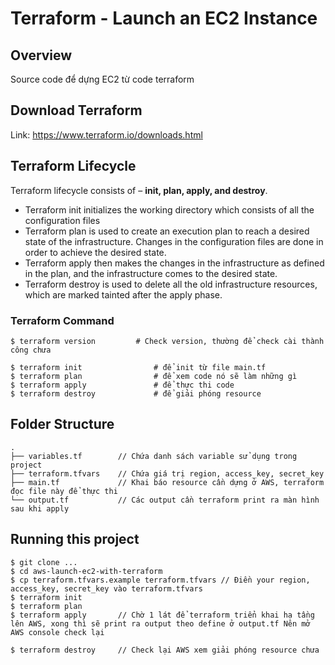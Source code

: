 # Terraform - Launch an EC2 Instance

## Overview
Source code để dựng EC2 từ code terraform

## Download Terraform
Link: https://www.terraform.io/downloads.html

## Terraform Lifecycle
Terraform lifecycle consists of – **init, plan, apply, and destroy**.

- Terraform init initializes the working directory which consists of all the configuration files
- Terraform plan is used to create an execution plan to reach a desired state of the infrastructure. Changes in the configuration files are done in order to achieve the desired state.
- Terraform apply then makes the changes in the infrastructure as defined in the plan, and the infrastructure comes to the desired state.
- Terraform destroy is used to delete all the old infrastructure resources, which are marked tainted after the apply phase.

### Terraform Command
```
$ terraform version			# Check version, thường để check cài thành công chưa

$ terraform init    			# để init từ file main.tf
$ terraform plan    			# để xem code nó sẽ làm những gì
$ terraform apply    			# để thực thi code
$ terraform destroy				# để giải phóng resource
```

## Folder Structure
```
.  
├── variables.tf 		// Chứa danh sách variable sử dụng trong project
├── terraform.tfvars	// Chứa giá trị region, access_key, secret_key
├── main.tf				// Khai báo resource cần dựng ở AWS, terraform đọc file này để thực thi
└── output.tf 			// Các output cần terraform print ra màn hình sau khi apply
```

## Running this project
```
$ git clone ...
$ cd aws-launch-ec2-with-terraform
$ cp terraform.tfvars.example terraform.tfvars // Điền your region, access_key, secret_key vào terraform.tfvars
$ terraform init
$ terraform plan
$ terraform apply		// Chờ 1 lát để terraform triển khai hạ tầng lên AWS, xong thì sẽ print ra output theo define ở output.tf Nên mở AWS console check lại

$ terraform destroy		// Check lại AWS xem giải phóng resource chưa
```
